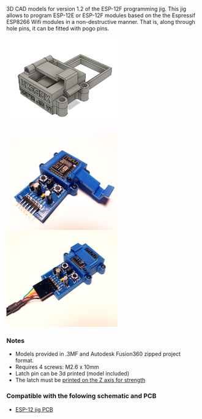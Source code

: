 3D CAD models for version 1.2 of the ESP-12F programming jig. This jig allows to program ESP-12E or ESP-12F modules based on the the Espressif ESP8266 Wifi modules in a non-destructive manner. That is, along through hole pins, it can be fitted with pogo pins. 

<img src="assets/esp-jig-cad-model.jpg" alt="ESP Jig Enclosure" height="250"/> <img src="assets/assembly-12.jpg" alt="ESP Jig Enclosure" height="250"/> <img src="assets/assembly-14.jpg" alt="ESP jig Enclosure" height="250" />

### Notes
* Models provided in .3MF and Autodesk Fusion360 zipped project format. 
* Requires 4 screws: M2.6 x 10mm
* Latch pin can be 3d printed (model included)
* The latch must be [printed on the Z axis for strength](https://github.com/Uzebox/uzebox/blob/master/cad/Enclosures/ESP-12F-Programming-Jig/V1.2/assets/3dprint.jpg)

### Compatible with the folowing schematic and PCB
* [ESP-12 jig PCB](https://github.com/Uzebox/uzebox/tree/master/schematics/ESP-12F-Programming-Jig/V2.1)


